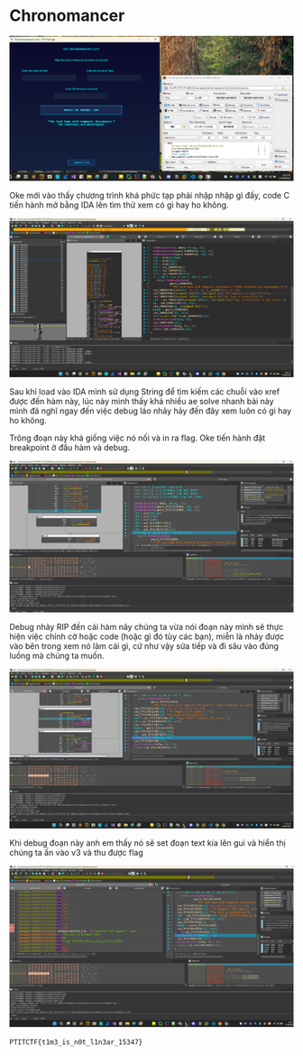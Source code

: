 # Chronomancer

![alt text](img/image0.png)

Oke mới vào thấy chương trình khá phức tạp phải nhập nhập gì đấy, code C tiến hành mở bằng IDA lên tìm thử xem có gì hay ho không.

![alt text](img/image1.png)

Sau khi load vào IDA mình sử dụng String để tìm kiếm các chuỗi vào xref được đến hàm này, lúc này mình thấy khá nhiều ae solve nhanh bài này mình đã nghĩ ngay đến việc debug láo nhảy hảy đến đây xem luôn có gì hay ho không.

Trông đoạn này khá giống việc nó nối và in ra flag. Oke tiến hành đặt breakpoint ở đầu hàm và debug.

![alt text](img/image2.png)

Debug nhảy RIP đến cái hàm nãy chúng ta vừa nói đoạn này mình sẽ thực hiện việc chỉnh cờ hoặc code (hoặc gì đó tùy các bạn), miễn là nhảy được vào bên trong xem nó làm cái gì, cứ như vậy sửa tiếp và đi sâu vào đúng luồng mà chúng ta muốn.

![alt text](img/image3.png)

Khi debug đoạn này anh em thấy nó sẽ set đoạn text kia lên gui và hiển thị chúng ta ấn vào v3 và thu được flag

![alt text](img/image4.png)


```PTITCTF{t1m3_is_n0t_l1n3ar_15347}```